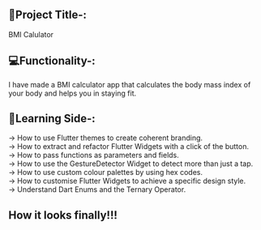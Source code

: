 ## 📍Project Title-:

BMI Calulator

## 💻Functionality-:

I have made a BMI calculator app that calculates the body mass index of your body and helps you in staying fit.


## 🧾Learning Side-:

-> How to use Flutter themes to create coherent branding.</br>
-> How to extract and refactor Flutter Widgets with a click of the button.</br>
-> How to pass functions as parameters and fields.</br>
-> How to use the GestureDetector Widget to detect more than just a tap.</br>
-> How to use custom colour palettes by using hex codes.</br>
-> How to customise Flutter Widgets to achieve a specific design style.</br>
-> Understand Dart Enums and the Ternary Operator.</br>


## How it looks finally!!!


